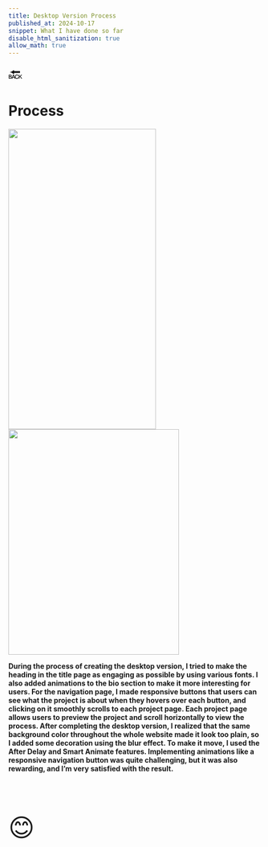```yaml
---
title: Desktop Version Process
published_at: 2024-10-17
snippet: What I have done so far 
disable_html_sanitization: true
allow_math: true
---
```



<a href="https://julienoh000-dms1-blog-83.deno.dev/" style="text-decoration: none; color: black;"><span style="font-size: 30px;">🔙</span></a>


# Process

<img src="dtpr1.png" width="294" height="598">
<img src="dtpr2.png" width="340" height="449">

<br>

**During the process of creating the desktop version, I tried to make the heading in the title page as engaging as possible by using various fonts. I also added animations to the bio section to make it more interesting for users. For the navigation page, I made responsive buttons that users can see what the project is about when they hovers over each button, and clicking on it smoothly scrolls to each project page. Each project page allows users to preview the project and scroll horizontally to view the process. After completing the desktop version, I realized that the same background color throughout the whole website made it look too plain, so I added some decoration using the blur effect. To make it move, I used the After Delay and Smart Animate features. Implementing animations like a responsive navigation button was quite challenging, but it was also rewarding, and I’m very satisfied with the result.**

<br>
<br>
<br>


<span style="font-size: 50px;">😊</span>
